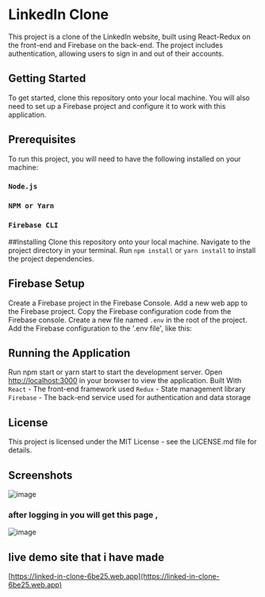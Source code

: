 # LinkedIn Clone
This project is a clone of the LinkedIn website, built using React-Redux on the front-end and Firebase on the back-end. The project includes authentication, allowing users to sign in and out of their accounts.

## Getting Started
To get started, clone this repository onto your local machine. You will also need to set up a Firebase project and configure it to work with this application.

## Prerequisites
To run this project, you will need to have the following installed on your machine:

### `Node.js`
### `NPM or Yarn`
### `Firebase CLI`

##Installing
Clone this repository onto your local machine.
Navigate to the project directory in your terminal.
Run `npm install` or `yarn install` to install the project dependencies.

## Firebase Setup
Create a Firebase project in the Firebase Console.
Add a new web app to the Firebase project.
Copy the Firebase configuration code from the Firebase console.
Create a new file named `.env` in the root of the project.
Add the Firebase configuration to the '.env file', like this:

## Running the Application
Run npm start or yarn start to start the development server.
Open [http://localhost:3000](http://localhost:3000) in your browser to view the application.
Built With
`React` - The front-end framework used
`Redux` - State management library
`Firebase` - The back-end service used for authentication and data storage

## License
This project is licensed under the MIT License - see the LICENSE.md file for details.

## Screenshots
![image](https://user-images.githubusercontent.com/87579782/222975893-3dc5a2af-fc76-43ff-aac8-5bd575ee7757.png)

### after logging in you will get this page , 

![image](https://user-images.githubusercontent.com/87579782/222976145-d12e557f-daa1-4a4d-8aaf-b32ad9742d66.png)


## live demo site that i have made

[https://linked-in-clone-6be25.web.app](https://linked-in-clone-6be25.web.app)




